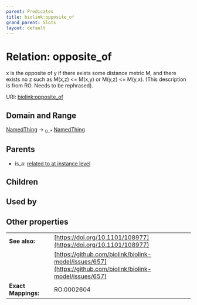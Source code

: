 ```yaml
---
parent: Predicates
title: biolink:opposite_of
grand_parent: Slots
layout: default
---
```


# Relation: opposite_of


x is the opposite of y if there exists some distance metric M, and there exists no z such as M(x,z) <= M(x,y) or M(y,z) <= M(y,x). (This description is from RO. Needs to be rephrased).

URI: [biolink:opposite_of](https://w3id.org/biolink/vocab/opposite_of)

## Domain and Range

[NamedThing](NamedThing.md) ->  <sub>0..\*</sub> [NamedThing](NamedThing.md)

## Parents

 *  is_a: [related to at instance level](related_to_at_instance_level.md)

## Children


## Used by


## Other properties

|  |  |  |
| --- | --- | --- |
| **See also:** | | [https://doi.org/10.1101/108977](https://doi.org/10.1101/108977) |
|  | | [https://github.com/biolink/biolink-model/issues/657](https://github.com/biolink/biolink-model/issues/657) |
| **Exact Mappings:** | | RO:0002604 |

